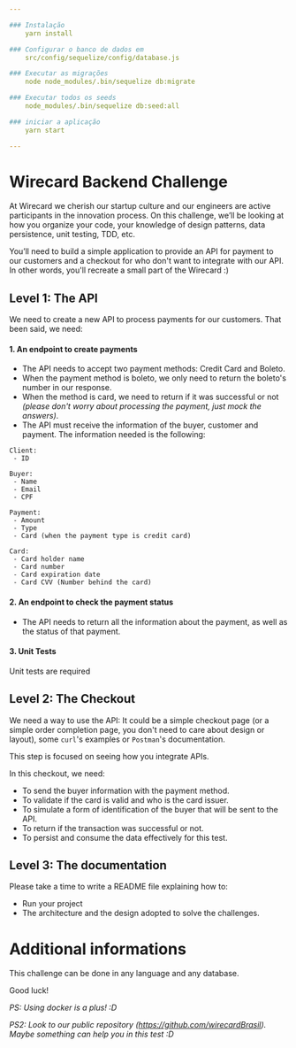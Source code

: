 ```yaml
---

### Instalação
    yarn install

### Configurar o banco de dados em 
    src/config/sequelize/config/database.js

### Executar as migrações
    node node_modules/.bin/sequelize db:migrate

### Executar todos os seeds
    node_modules/.bin/sequelize db:seed:all

### iniciar a aplicação
    yarn start

---
```


# Wirecard Backend Challenge

At Wirecard we cherish our startup culture and our engineers are active participants in the innovation process. On this challenge, we’ll be looking at how you organize your code, your knowledge of design patterns, data persistence, unit testing, TDD, etc.

You’ll need to build a simple application to provide an API for payment to our customers and a checkout for who don't want to integrate with our API. In other words, you'll recreate a small part of the Wirecard :)

## Level 1: The API

We need to create a new API to process payments for our customers.
That been said, we need:

#### 1. An endpoint to create payments

- The API needs to accept two payment methods: Credit Card and Boleto.
- When the payment method is boleto, we only need to return the boleto's number in our response.
- When the method is card, we need to return if it was successful or not _(please don't worry about processing the payment, just mock the answers)_.
- The API must receive the information of the buyer, customer and payment. The information needed is the following:

```
Client:
 - ID

Buyer:
 - Name
 - Email
 - CPF

Payment:
 - Amount
 - Type
 - Card (when the payment type is credit card)

Card:
 - Card holder name
 - Card number
 - Card expiration date
 - Card CVV (Number behind the card)

```

#### 2. An endpoint to check the payment status

- The API needs to return all the information about the payment, as well as the status of that payment.

#### 3. Unit Tests

Unit tests are required

## Level 2: The Checkout

We need a way to use the API: It could be a simple checkout page (or a simple order completion page, you don't need to care about design or layout), some `curl`'s examples or `Postman`'s documentation.

This step is focused on seeing how you integrate APIs.

In this checkout, we need:

- To send the buyer information with the payment method.
- To validate if the card is valid and who is the card issuer.
- To simulate a form of identification of the buyer that will be sent to the API.
- To return if the transaction was successful or not.
- To persist and consume the data effectively for this test.

## Level 3: The documentation

Please take a time to write a README file explaining how to:

- Run your project
- The architecture and the design adopted to solve the challenges.

# Additional informations

This challenge can be done in any language and any database.

Good luck!

_PS: Using docker is a plus! :D_

_PS2: Look to our public repository (https://github.com/wirecardBrasil). Maybe something can help you in this test :D_
